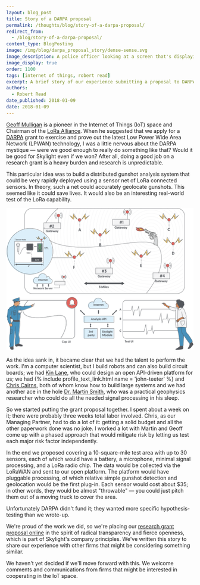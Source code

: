 ```yaml
---
layout: blog_post
title: Story of a DARPA proposal
permalink: /thoughts/blog/story-of-a-darpa-proposal/
redirect_from:
  - /blog/story-of-a-darpa-proposal/
content_type: BlogPosting
image: /img/blog/darpa_proposal_story/dense-sense.svg
image_description: A police officer looking at a screen that's displaying where a gunshot has been detected by IoT sensors.
image_display: true
order: 1100
tags: [internet of things, robert read]
excerpt: A brief story of our experience submitting a proposal to DARPA to conduct research on the latest Low Power Wide Area Network technology.
authors:
  - Robert Read
date_published: 2018-01-09
date: 2018-01-09
---
```


[Geoff Mulligan](/company/about/#geoff-mulligan) is a pioneer in the Internet of Things (IoT) space and Chairman of the <a href="https://www.lora-alliance.org/">LoRa Alliance</a>. When he suggested that we apply for a <a href="https://www.darpa.mil/">DARPA</a> grant to exercise and prove out the latest Low Power Wide Area Network (LPWAN) technology, I was a little nervous about the DARPA mystique &mdash; were we good enough to really do something like that? Would it be good for Skylight even if we won? After all, doing a good job on a research grant is a heavy burden and research is unpredictable.

This particular idea was to build a distributed gunshot analysis system that could be very rapidly deployed using a sensor net of LoRa connected sensors. In theory, such a net could accurately geolocate gunshots. This seemed like it could save lives. It would also be an interesting real-world test of the LoRa capability.

![Dense Sense infographic.](/img/blog/darpa_proposal_story/dense-sense-infographic.svg)

As the idea sank in, it became clear that we had the talent to perform the work. I'm a computer scientist, but I build robots and can also build circuit boards; we had [Kin Lane](/company/about/#kin-lane), who could design an open API-driven platform for us; we had {% include profile_text_link.html name = 'john-teeter' %} and [Chris Cairns](/company/about/#chris-cairns), both of whom know how to build large systems and we had another ace in the hole <a href="http://blindgoat.org/">Dr. Martin Smith</a>, who was a practical geophysics researcher who could do all the needed signal processing in his sleep.

So we started putting the grant proposal together. I spent about a week on it; there were probably three weeks total labor involved. Chris, as our Managing Partner, had to do a lot of it: getting a solid budget and all the other paperwork done was no joke. I worked a lot with Martin and Geoff come up with a phased approach that would mitigate risk by letting us test each major risk factor independently.

In the end we proposed covering a 10-square-mile test area with up to 30 sensors, each of which would have a battery, a microphone, minimal signal processing, and a LoRa radio chip. The data would be collected via the LoRaWAN and sent to our open platform. The platform would have pluggable processing, of which relative simple gunshot detection and geolocation would be the first plug-in. Each sensor would cost about $35; in other words, they would be almost "throwable" &mdash; you could just pitch them out of a moving truck to cover the area.

Unfortunately DARPA didn't fund it; they wanted more specific hypothesis-testing than we wrote-up.

We're proud of the work we did, so we're placing our <a href="https://github.com/skylight-hq/darpa-dense-sense-proposal/blob/master/README.md">research grant proposal online</a> in the spirit of radical transparency and fierce openness, which is part of Skylight's company principles. We've written this story to share our experience with other firms that might be considering something similar.

We haven't yet decided if we'll move forward with this. We welcome comments and communications from firms that might be interested in cooperating in the IoT space.
